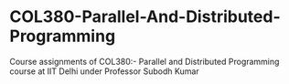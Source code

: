 # COL380-Parallel-And-Distributed-Programming
Course assignments of COL380:- Parallel and Distributed Programming course at IIT Delhi under Professor Subodh Kumar
